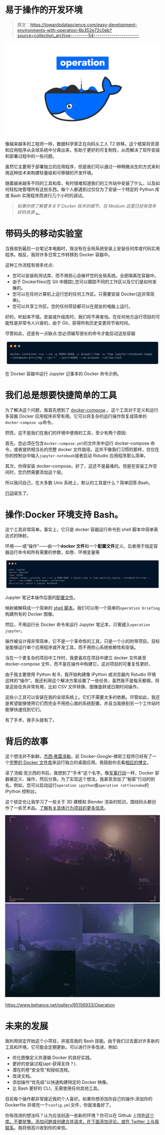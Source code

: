# 易于操作的开发环境

> 原文：<https://towardsdatascience.com/easy-development-environments-with-operation-6b352e72c0eb?source=collection_archive---------54----------------------->

![](img/e09681b5519bd72f73249a356edbdd32.png)

像越来越多的工程师一样，数据科学家正在向码头工人 T2 转移。这个框架将资源和应用程序从全球系统中分离出来，有助于更好的可复制性，从而解决了软件安装和部署过程中的一些问题。

虽然它主要用于部署独立的应用程序，但是我们可以通过一种稍微派生的方式来利用这种技术来构建轻量级和可移植的开发环境。

随着越来越多不同的工具和库，有时很难知道我们的工作站中安装了什么，以及如何轻松地管理所有这些东西。每个人都遇到过仅仅为了安装一个特定的 Python 库或 Bash 实用程序而进行几个小时的调试。

> *如果你想了解更多关于 Docker 技术的细节，在 Medium* *这里已经有很多好的资源* [*。*](https://medium.com/@kelvin_sp/docker-introduction-what-you-need-to-know-to-start-creating-containers-8ffaf064930a)

# 带码头的移动实验室

当我收到最后一台笔记本电脑时，我没有在全局系统安装上安装任何库或代码实用程序。相反，我将许多日常工作转移到 Docker 容器中。

这种工作流程有很多优点:

*   您可以安装和测试库，而不用担心会破坏您的全局系统。全部隔离在容器中。
*   由于 Dockerfiles(在 Git 中跟踪),您可以跟踪不同的工作区以及它们是如何发展的。
*   您可以在任何计算机上运行您的任何工作区。只需要安装 Docker(这非常简单)。
*   您可以共享工作区。您的任何项目都可以在朋友的电脑上运行。

好的，听起来不错。安装或升级库时，我们将不再害怕。在任何地方运行项目的可能性是非常令人兴奋的，由于 Git，获得所有历史变更将节省时间。

尽管如此，还是有一点缺点:您必须编写很长的命令才能启动这些容器

![](img/b2e99085d397a195f200d368791c5b28.png)

在 Docker 容器中运行 Jupyter 记事本的 Docker 命令示例。

# 我们总是想要快捷简单的工具

为了解决这个问题，我首先想到了 [docker-compose](https://github.com/docker/compose) 。这个工具对于定义和运行多容器 Docker 应用程序非常有用。它可以将复杂的运行操作恢复成简单的`docker-compose up`命令。

然而，这不是我们在我们的环境中使用的工具，至少有两个原因:

首先，您必须在包含`docker-compose.yml`的文件夹中运行 docker-compose 命令，或者提供相当长的完整 docker 文件路径。这并不像我们习惯的那样，仅仅在你的控制台中输入`jupyter-notebook`或者启动 Rstudio 应用程序那么简单。

其次，你得安装 docker-compose。好了，这还不是最难的。但是在安装工作空间时，您仍然需要添加这个层。

所以我问自己，在大多数 Unix 系统上，默认的工具是什么？简单回答:Bash。

[行动](https://github.com/Ben8t/operation)诞生了。

# 操作:Docker 环境支持 Bash。

这个工具非常简单。事实上，它只是 docker 容器运行命令到 shell 脚本中简单表达式的映射。

环境——或“操作”——由一个**docker 文件**和一个**配置文件**定义。后者用于指定容器运行命令和所有需要的参数，如卷、环境变量等

![](img/325c6d285611012211d873262fded09c.png)

Jupyter 笔记本操作后面的[配置文件](https://github.com/Ben8t/operation/blob/master/operation/src/jupyter/config.yml)。

映射被解释成一个简单的 [shell 脚本](https://github.com/Ben8t/operation/blob/master/operation.sh)。我们可以用一个简单的`operation briefing`构建所有的 Docker 图像。

然后，不用运行长 Docker 命令来运行 Jupyter 笔记本，只需键入`operation jupyter`。

操作被设计得非常简单，它不是一个革命性的工具，只是一个小的附带项目。目标是能够运行单个应用程序或开发工具，而不用担心系统依赖性和安装。

当在一个更复杂的项目中工作时，我更喜欢在项目中建立 docker 文件甚至 docker-compose 文件，而不是在操作中构建它。这对项目的可重复性更好。

由于我主要使用 Python 和 R，我开始构建像 IPython 或浏览器内 Rstudio 环境这样的“操作”。我还利用这个解决方案设置了一些任务，虽然我不是每天都做，但是这些任务非常有用，比如 CSV 文件转换、图像旋转或日期时间操作。

这些小工具可以安装在我的全球系统上。它们不需要太多的依赖。尽管如此，我还是希望能够使用它们而完全不用担心我的系统配置，并且当我换到另一个工作站时能够快速找到它们。

有了手术，我手头就有了。

# 背后的故事

这个想法并不新鲜。[杰西·弗雷泽勒](https://twitter.com/jessfraz)，前 Docker-Google-微软工程师已经有了一个[完整的 Docker 文件库](https://github.com/jessfraz/dockerfiles)来运行独立的桌面应用。我鼓励你去看[相应的博文](https://blog.jessfraz.com/post/docker-containers-on-the-desktop/)。

读了汤姆·克兰西的书后，我想到了“手术”这个名字。像[军事行动](https://en.wikipedia.org/wiki/List_of_military_operations)一样，Docker 容器被定义、操作，然后分类。为了实现这个想法，我甚至添加了“秘密”行动的别名。例如，您可以启动运行`operation ipython`或`operation rattlesnake`的 IPython 控制台。

这个锁定也让我学习了一些关于 3D 建模和 Blender 渲染的知识。围绕码头鲸创作了一些艺术品。[了解有关具体行为项目的更多信息](https://www.behance.net/gallery/95156933/Operation)。

![](img/7942e129b2588e79e1a8e4ce662e15bb.png)![](img/576b14d4d24d2685437d2d1d682c7e56.png)

https://www.behance.net/gallery/95156933/Operation

# 未来的发展

我利用锁定开始这个小项目，并提高我的 Bash 技能。由于我们过去面对许多新的工具和环境，它可能会定期更新。可以进行许多改进，例如:

*   优化图像定义并遵循 Docker 的良好实践。
*   更好的安装过程(apt-获得支持？).
*   潜在的卷“安全性”和授权违规。
*   改进文档。
*   添加操作“优先级”以快速构建特定的 Docker 映像。
*   比 Bash 更好的 CLI，无需使用任何其他工具。

目前每个操作都非常接近我的个人喜好。如果你想添加你自己的操作:添加你的 Dockerfile 并填充一个`config.yml`文件，你就准备好了。

你有改进的想法吗？认为应该创造一些新的环境？你可以在 Github 上找到[这个库。不要犹豫，添加问题或创建合并请求，在下面添加评论，或](https://github.com/Ben8t/operation)[在 Twitter 上与我联系](https://twitter.com/Ben8t)。我将很高兴收到你的来信。